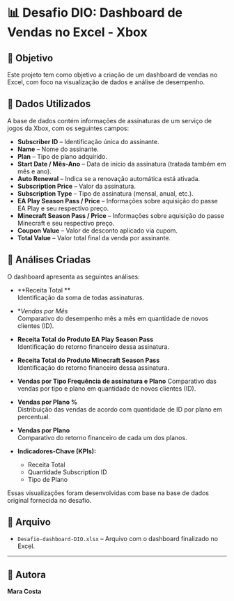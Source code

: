 # 📊 Desafio DIO: Dashboard de Vendas no Excel - Xbox

## 🎯 Objetivo

Este projeto tem como objetivo a criação de um dashboard de vendas no Excel, com foco na visualização de dados e análise de desempenho.

## 📂 Dados Utilizados

A base de dados contém informações de assinaturas de um serviço de jogos da Xbox, com os seguintes campos:

- **Subscriber ID** – Identificação única do assinante.
- **Name** – Nome do assinante.
- **Plan** – Tipo de plano adquirido.
- **Start Date / Mês-Ano** – Data de início da assinatura (tratada também em mês e ano).
- **Auto Renewal** – Indica se a renovação automática está ativada.
- **Subscription Price** – Valor da assinatura.
- **Subscription Type** – Tipo de assinatura (mensal, anual, etc.).
- **EA Play Season Pass / Price** – Informações sobre aquisição do passe EA Play e seu respectivo preço.
- **Minecraft Season Pass / Price** – Informações sobre aquisição do passe Minecraft e seu respectivo preço.
- **Coupon Value** – Valor de desconto aplicado via cupom.
- **Total Value** – Valor total final da venda por assinante.

## 🔎 Análises Criadas

O dashboard apresenta as seguintes análises:

- **Receita Total **  
  Identificação da soma de todas assinaturas.

- **Vendas por Mês*  
  Comparativo do desempenho mês a mês em quantidade de novos clientes (ID).

- **Receita Total do Produto EA Play Season Pass**  
  Identificação do retorno financeiro dessa assinatura.

- **Receita Total do Produto Minecraft Season Pass**  
  Identificação do retorno financeiro dessa assinatura.

- **Vendas por Tipo Frequência de assinatura e Plano**  Comparativo das vendas por tipo e plano em quantidade de novos clientes (ID).

- **Vendas por Plano %**  
  Distribuição das vendas de acordo com quantidade de ID por plano em percentual.

- **Vendas por Plano**  
  Comparativo do retorno financeiro de cada um dos planos.

- **Indicadores-Chave (KPIs):**
  - Receita Total
  - Quantidade Subscription ID 
  - Tipo de Plano

Essas visualizações foram desenvolvidas com base na base de dados original fornecida no desafio.

## 📁 Arquivo

- `Desafio-dashboard-DIO.xlsx` – Arquivo com o dashboard finalizado no Excel.

---

## 🚀 Autora

**Mara Costa**
